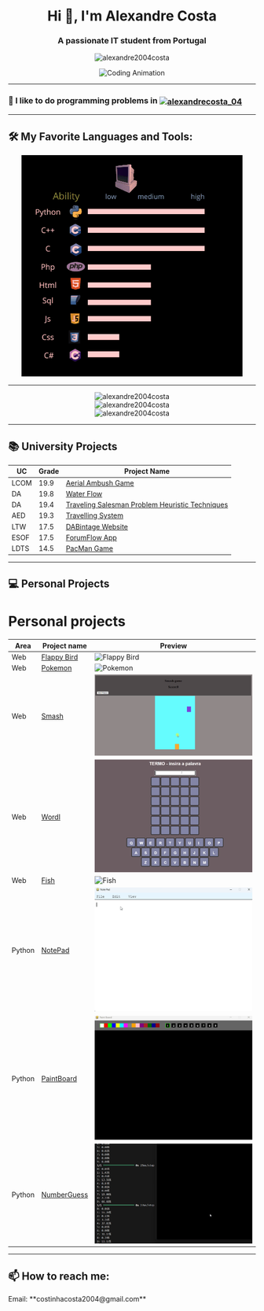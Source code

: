 <h1 align="center">Hi 👋, I'm Alexandre Costa</h1>
<h3 align="center">A passionate IT student from Portugal</h3>

<p align="center">
  <img src="https://komarev.com/ghpvc/?username=alexandre2004costa&label=Profile%20views&color=0e74a5&style=flat" alt="alexandre2004costa" />
</p>

<p align="center">
  <img src="https://github.com/alexandre2004costa/alexandre2004costa/assets/108695812/63e8d619-0d0a-411d-9f83-b36b51226d92" alt="Coding Animation" />
</p>


---

<h3 align="left">🎯 I like to do programming problems in <a href="https://www.leetcode.com/alexandrecosta_04" target="blank"><img align="center" src="https://raw.githubusercontent.com/rahuldkjain/github-profile-readme-generator/master/src/images/icons/Social/leet-code.svg" alt="alexandrecosta_04" height="30" width="40" /></a></h3>



---
<h2 align="left">🛠 My Favorite Languages and Tools:</h2>
<p align="center">
  <img src="https://github.com/alexandre2004costa/Smash_Game/blob/main/giphy.gif" alt="Languages anim" />
</p>

---

<div align="center">
  <img src="https://github-readme-stats.vercel.app/api/top-langs?username=alexandre2004costa&show_icons=true&locale=en&layout=compact" alt="alexandre2004costa" />
</div>
<div align="center">
  <img src="https://github-readme-stats.vercel.app/api?username=alexandre2004costa&show_icons=true&locale=en" alt="alexandre2004costa" />
</div>
<div align="center">
  <img src="https://github-readme-streak-stats.herokuapp.com/?user=alexandre2004costa&" alt="alexandre2004costa" />
</div>

---

<h2 align="left">📚 University Projects</h2>

| UC  | Grade | Project Name |
|-------------------|-------|--------------------------|
| LCOM              | 19.9  | [Aerial Ambush Game](https://github.com/alexandre2004costa/Lcom-project) |
| DA                | 19.8  | [Water Flow](https://github.com/SofiaX5/DA_1) |
| DA                | 19.4  | [Traveling Salesman Problem Heuristic Techniques](https://github.com/alexandre2004costa/AlexandreX5_D2) |
| AED               | 19.3  | [Travelling System](https://github.com/berno9/ProjetoAED2) |
| LTW               | 17.5  | [DABintage Website](https://github.com/FEUP-LTW-2024/ltw-project-2024-ltw04g06) |
| ESOF              | 17.5  | [ForumFlow App](https://github.com/FEUP-LEIC-ES-2023-24/2LEIC04T5) |
| LDTS              | 14.5  | [PacMan Game](https://github.com/FEUP-LDTS-2023/project-l04gr04) |

---

<h2 align="left">💻 Personal Projects</h2>

# Personal projects

| Area    | Project name |  Preview |
|---------|--------------|----------|
| Web     | [Flappy Bird](https://github.com/alexandre2004costa/Flappy-Bird) | ![Flappy Bird](https://github.com/alexandre2004costa/Flappy-Bird/blob/main/Animation.gif) |
| Web     | [Pokemon](https://github.com/alexandre2004costa/Pokemon) | ![Pokemon](https://github.com/alexandre2004costa/Pokemon/blob/main/Animation.gif) |
| Web     | [Smash](https://github.com/alexandre2004costa/Smash_Game) | ![Smash](https://github.com/alexandre2004costa/Smash_Game/blob/main/Animation.gif) |
| Web     | [Wordl](https://github.com/alexandre2004costa/Wordl) | ![Wordl](https://github.com/alexandre2004costa/Wordl/blob/main/Animation.gif) |
| Web     | [Fish](https://github.com/alexandre2004costa/Fish-Game) | ![Fish](https://github.com/alexandre2004costa/Fish-Game/blob/main/Animation.gif) |
| Python  | [NotePad](https://github.com/alexandre2004costa/NotePad) | ![NotePad](https://github.com/alexandre2004costa/NotePad/blob/main/Animation.gif) |
| Python  | [PaintBoard](https://github.com/alexandre2004costa/PaintBoard) | ![PaintBoard](https://github.com/alexandre2004costa/PaintBoard/blob/main/Animation.gif) |
| Python  | [NumberGuess](https://github.com/alexandre2004costa/NumbersAI) | ![NumberGuess](https://github.com/alexandre2004costa/NumbersAI/blob/main/Animation.gif) |


---

<h2 align="left">📫 How to reach me:</h2>
<p align="left">Email: **costinhacosta2004@gmail.com**</p>
